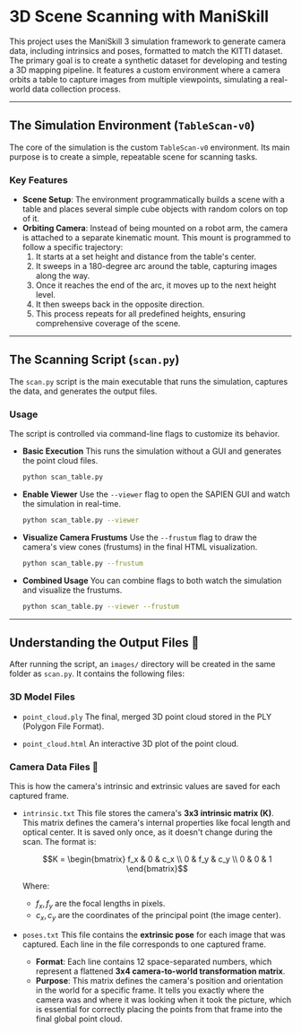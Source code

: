 # 3D Scene Scanning with ManiSkill

This project uses the ManiSkill 3 simulation framework to generate camera data, including intrinsics and poses, formatted to match the KITTI dataset. The primary goal is to create a synthetic dataset for developing and testing a 3D mapping pipeline. It features a custom environment where a camera orbits a table to capture images from multiple viewpoints, simulating a real-world data collection process.

---

## The Simulation Environment (`TableScan-v0`)

The core of the simulation is the custom `TableScan-v0` environment. Its main purpose is to create a simple, repeatable scene for scanning tasks.

### Key Features

* **Scene Setup**: The environment programmatically builds a scene with a table and places several simple cube objects with random colors on top of it.
* **Orbiting Camera**: Instead of being mounted on a robot arm, the camera is attached to a separate kinematic mount. This mount is programmed to follow a specific trajectory:
    1.  It starts at a set height and distance from the table's center.
    2.  It sweeps in a 180-degree arc around the table, capturing images along the way.
    3.  Once it reaches the end of the arc, it moves up to the next height level.
    4.  It then sweeps back in the opposite direction.
    5.  This process repeats for all predefined heights, ensuring comprehensive coverage of the scene.

---

## The Scanning Script (`scan.py`)

The `scan.py` script is the main executable that runs the simulation, captures the data, and generates the output files.

### Usage

The script is controlled via command-line flags to customize its behavior.

* **Basic Execution**
    This runs the simulation without a GUI and generates the point cloud files.
    ```bash
    python scan_table.py
    ```

* **Enable Viewer**
    Use the `--viewer` flag to open the SAPIEN GUI and watch the simulation in real-time.
    ```bash
    python scan_table.py --viewer
    ```

* **Visualize Camera Frustums**
    Use the `--frustum` flag to draw the camera's view cones (frustums) in the final HTML visualization.
    ```bash
    python scan_table.py --frustum
    ```

* **Combined Usage**
    You can combine flags to both watch the simulation and visualize the frustums.
    ```bash
    python scan_table.py --viewer --frustum
    ```

---

## Understanding the Output Files 📁

After running the script, an `images/` directory will be created in the same folder as `scan.py`. It contains the following files:

### 3D Model Files

* `point_cloud.ply`
    The final, merged 3D point cloud stored in the PLY (Polygon File Format).

* `point_cloud.html`
    An interactive 3D plot of the point cloud.

### Camera Data Files 📸

This is how the camera's intrinsic and extrinsic values are saved for each captured frame.

* `intrinsic.txt`
    This file stores the camera's **3x3 intrinsic matrix (K)**. This matrix defines the camera's internal properties like focal length and optical center. It is saved only once, as it doesn't change during the scan. The format is:

    $$K = \begin{bmatrix} f_x & 0 & c_x \\ 0 & f_y & c_y \\ 0 & 0 & 1 \end{bmatrix}$$

    Where:
    * $f_x, f_y$ are the focal lengths in pixels.
    * $c_x, c_y$ are the coordinates of the principal point (the image center).

* `poses.txt`
    This file contains the **extrinsic pose** for each image that was captured. Each line in the file corresponds to one captured frame.
    * **Format**: Each line contains 12 space-separated numbers, which represent a flattened **3x4 camera-to-world transformation matrix**.
    * **Purpose**: This matrix defines the camera's position and orientation in the world for a specific frame. It tells you exactly where the camera was and where it was looking when it took the picture, which is essential for correctly placing the points from that frame into the final global point cloud.